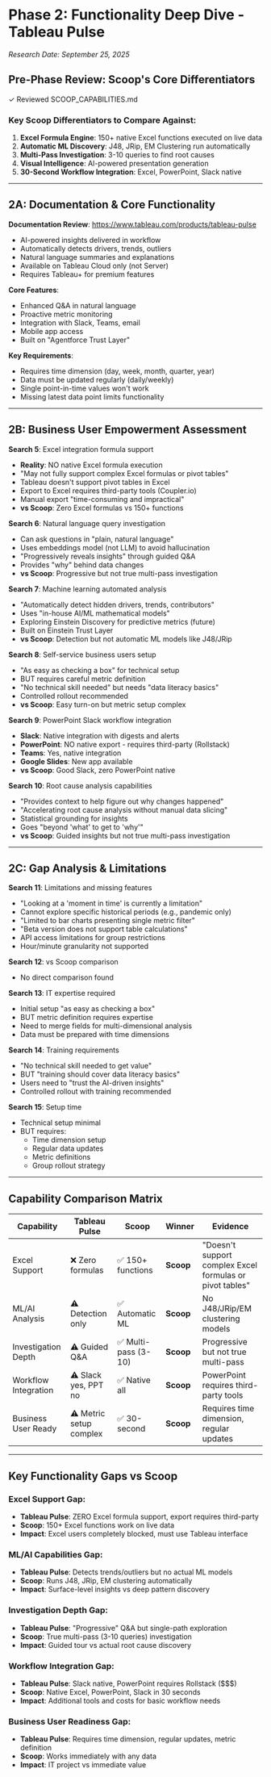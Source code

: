 # Phase 2: Functionality Deep Dive - Tableau Pulse
*Research Date: September 25, 2025*

## Pre-Phase Review: Scoop's Core Differentiators
✓ Reviewed SCOOP_CAPABILITIES.md

### Key Scoop Differentiators to Compare Against:
1. **Excel Formula Engine**: 150+ native Excel functions executed on live data
2. **Automatic ML Discovery**: J48, JRip, EM Clustering run automatically
3. **Multi-Pass Investigation**: 3-10 queries to find root causes
4. **Visual Intelligence**: AI-powered presentation generation
5. **30-Second Workflow Integration**: Excel, PowerPoint, Slack native

---

## 2A: Documentation & Core Functionality

**Documentation Review**: https://www.tableau.com/products/tableau-pulse
- AI-powered insights delivered in workflow
- Automatically detects drivers, trends, outliers
- Natural language summaries and explanations
- Available on Tableau Cloud only (not Server)
- Requires Tableau+ for premium features

**Core Features**:
- Enhanced Q&A in natural language
- Proactive metric monitoring
- Integration with Slack, Teams, email
- Mobile app access
- Built on "Agentforce Trust Layer"

**Key Requirements**:
- Requires time dimension (day, week, month, quarter, year)
- Data must be updated regularly (daily/weekly)
- Single point-in-time values won't work
- Missing latest data point limits functionality

---

## 2B: Business User Empowerment Assessment

**Search 5**: Excel integration formula support
- **Reality**: NO native Excel formula execution
- "May not fully support complex Excel formulas or pivot tables"
- Tableau doesn't support pivot tables in Excel
- Export to Excel requires third-party tools (Coupler.io)
- Manual export "time-consuming and impractical"
- **vs Scoop**: Zero Excel formulas vs 150+ functions

**Search 6**: Natural language query investigation
- Can ask questions in "plain, natural language"
- Uses embeddings model (not LLM) to avoid hallucination
- "Progressively reveals insights" through guided Q&A
- Provides "why" behind data changes
- **vs Scoop**: Progressive but not true multi-pass investigation

**Search 7**: Machine learning automated analysis
- "Automatically detect hidden drivers, trends, contributors"
- Uses "in-house AI/ML mathematical models"
- Exploring Einstein Discovery for predictive metrics (future)
- Built on Einstein Trust Layer
- **vs Scoop**: Detection but not automatic ML models like J48/JRip

**Search 8**: Self-service business users setup
- "As easy as checking a box" for technical setup
- BUT requires careful metric definition
- "No technical skill needed" but needs "data literacy basics"
- Controlled rollout recommended
- **vs Scoop**: Easy turn-on but metric setup complex

**Search 9**: PowerPoint Slack workflow integration
- **Slack**: Native integration with digests and alerts
- **PowerPoint**: NO native export - requires third-party (Rollstack)
- **Teams**: Yes, native integration
- **Google Slides**: New app available
- **vs Scoop**: Good Slack, zero PowerPoint native

**Search 10**: Root cause analysis capabilities
- "Provides context to help figure out why changes happened"
- "Accelerating root cause analysis without manual data slicing"
- Statistical grounding for insights
- Goes "beyond 'what' to get to 'why'"
- **vs Scoop**: Guided insights but not true multi-pass investigation

---

## 2C: Gap Analysis & Limitations

**Search 11**: Limitations and missing features
- "Looking at a 'moment in time' is currently a limitation"
- Cannot explore specific historical periods (e.g., pandemic only)
- "Limited to bar charts presenting single metric filter"
- "Beta version does not support table calculations"
- API access limitations for group restrictions
- Hour/minute granularity not supported

**Search 12**: vs Scoop comparison
- No direct comparison found

**Search 13**: IT expertise required
- Initial setup "as easy as checking a box"
- BUT metric definition requires expertise
- Need to merge fields for multi-dimensional analysis
- Data must be prepared with time dimensions

**Search 14**: Training requirements
- "No technical skill needed to get value"
- BUT "training should cover data literacy basics"
- Users need to "trust the AI-driven insights"
- Controlled rollout with training recommended

**Search 15**: Setup time
- Technical setup minimal
- BUT requires:
  - Time dimension setup
  - Regular data updates
  - Metric definitions
  - Group rollout strategy

---

## Capability Comparison Matrix

| Capability | Tableau Pulse | Scoop | Winner | Evidence |
|------------|---------------|-------|--------|----------|
| Excel Support | ❌ Zero formulas | ✅ 150+ functions | **Scoop** | "Doesn't support complex Excel formulas or pivot tables" |
| ML/AI Analysis | ⚠️ Detection only | ✅ Automatic ML | **Scoop** | No J48/JRip/EM clustering models |
| Investigation Depth | ⚠️ Guided Q&A | ✅ Multi-pass (3-10) | **Scoop** | Progressive but not true multi-pass |
| Workflow Integration | ⚠️ Slack yes, PPT no | ✅ Native all | **Scoop** | PowerPoint requires third-party tools |
| Business User Ready | ⚠️ Metric setup complex | ✅ 30-second | **Scoop** | Requires time dimension, regular updates |

---

## Key Functionality Gaps vs Scoop

### Excel Support Gap:
- **Tableau Pulse**: ZERO Excel formula support, export requires third-party
- **Scoop**: 150+ Excel functions work on live data
- **Impact**: Excel users completely blocked, must use Tableau interface

### ML/AI Capabilities Gap:
- **Tableau Pulse**: Detects trends/outliers but no actual ML models
- **Scoop**: Runs J48, JRip, EM clustering automatically
- **Impact**: Surface-level insights vs deep pattern discovery

### Investigation Depth Gap:
- **Tableau Pulse**: "Progressive" Q&A but single-path exploration
- **Scoop**: True multi-pass (3-10 queries) investigation
- **Impact**: Guided tour vs actual root cause discovery

### Workflow Integration Gap:
- **Tableau Pulse**: Slack native, PowerPoint requires Rollstack ($$$)
- **Scoop**: Native Excel, PowerPoint, Slack in 30 seconds
- **Impact**: Additional tools and costs for basic workflow needs

### Business User Readiness Gap:
- **Tableau Pulse**: Requires time dimension, regular updates, metric definition
- **Scoop**: Works immediately with any data
- **Impact**: IT project vs immediate value